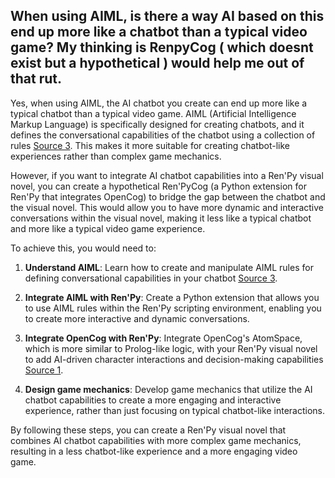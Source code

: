 ## When using AIML, is there a way AI based on this end up more like a chatbot than a typical video game? My thinking is RenpyCog ( which doesnt exist but a hypothetical ) would help me out of that rut.

Yes, when using AIML, the AI chatbot you create can end up more like a typical chatbot than a typical video game. AIML (Artificial Intelligence Markup Language) is specifically designed for creating chatbots, and it defines the conversational capabilities of the chatbot using a collection of rules [Source 3](https://www.analyticsvidhya.com/blog/2021/05/aiml-a-language-for-chatbots/). This makes it more suitable for creating chatbot-like experiences rather than complex game mechanics.

However, if you want to integrate AI chatbot capabilities into a Ren'Py visual novel, you can create a hypothetical Ren'PyCog (a Python extension for Ren'Py that integrates OpenCog) to bridge the gap between the chatbot and the visual novel. This would allow you to have more dynamic and interactive conversations within the visual novel, making it less like a typical chatbot and more like a typical video game experience.

To achieve this, you would need to:

1. **Understand AIML**: Learn how to create and manipulate AIML rules for defining conversational capabilities in your chatbot [Source 3](https://www.analyticsvidhya.com/blog/2021/05/aiml-a-language-for-chatbots/).

2. **Integrate AIML with Ren'Py**: Create a Python extension that allows you to use AIML rules within the Ren'Py scripting environment, enabling you to create more interactive and dynamic conversations.

3. **Integrate OpenCog with Ren'Py**: Integrate OpenCog's AtomSpace, which is more similar to Prolog-like logic, with your Ren'Py visual novel to add AI-driven character interactions and decision-making capabilities [Source 1](https://github.com/opencog/atomspace/blob/master/examples/python/TUTORIAL.md).

4. **Design game mechanics**: Develop game mechanics that utilize the AI chatbot capabilities to create a more engaging and interactive experience, rather than just focusing on typical chatbot-like interactions.

By following these steps, you can create a Ren'Py visual novel that combines AI chatbot capabilities with more complex game mechanics, resulting in a less chatbot-like experience and a more engaging video game. 

